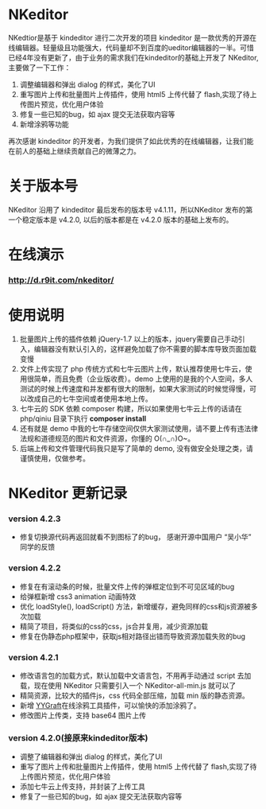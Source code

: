 # NKeditor
NKedtior是基于 kindeditor 进行二次开发的项目
kindeditor 是一款优秀的开源在线编辑器。轻量级且功能强大，代码量却不到百度的ueditor编辑器的一半。可惜已经4年没有更新了，由于业务的需求我们在kindeditor的基础上开发了 NKeditor, 主要做了一下工作：
1. 调整编辑器和弹出 dialog 的样式，美化了UI
2. 重写图片上传和批量图片上传插件，使用 html5 上传代替了 flash,实现了待上传图片预览，优化用户体验
3. 修复一些已知的bug，如 ajax 提交无法获取内容等
4. 新增涂鸦等功能

再次感谢 kindeditor 的开发者，为我们提供了如此优秀的在线编辑器，让我们能在前人的基础上继续贡献自己的微薄之力。

# 关于版本号
NKeditor 沿用了 kindeditor 最后发布的版本号 v4.1.11，所以NKeditor 发布的第一个稳定版本是 v4.2.0, 以后的版本都是在 v4.2.0 版本的基础上发布的。

# 在线演示

### http://d.r9it.com/nkeditor/

# 使用说明
1. 批量图片上传的插件依赖 jQuery-1.7 以上的版本，jquery需要自己手动引入，编辑器没有默认引入的，这样避免加载了你不需要的脚本库导致页面加载变慢
2. 文件上传实现了 php 传统方式和七牛云图片上传，默认推荐使用七牛云，使用很简单，而且免费（企业版收费）。demo 上使用的是我的个人空间，多人测试的时候上传速度和并发都有很大的限制，如果大家测试的时候觉得慢，可以改成自己的七牛空间或者使用本地上传。
5. 七牛云的 SDK 依赖 composer 构建，所以如果使用七牛云上传的话请在 php/qiniu 目录下执行 __composer install__
4. 还有就是 demo 中我的七牛存储空间仅供大家测试使用，请不要上传有违法律法规和道德规范的图片和文件资源，你懂的 O(∩_∩)O~。
3. 后端上传和文件管理代码我只是写了简单的 demo, 没有做安全处理之类，请谨慎使用，仅做参考。

NKeditor 更新记录
========
### version 4.2.3
* 修复切换源代码再返回就看不到图标了的bug， 感谢开源中国用户 “吴小华” 同学的反馈

### version 4.2.2
* 修复在有滚动条的时候，批量文件上传的弹框定位到不可见区域的bug
* 给弹框新增 css3 animation 动画特效
* 优化 loadStyle(), loadScript() 方法，新增缓存，避免同样的css和js资源被多次加载
* 精简了项目，将类似的css的css，js合并复用，减少资源加载
* 修复在伪静态php框架中，获取js相对路径出错而导致资源加载失败的bug

### version 4.2.1
* 修改语言包的加载方式，默认加载中文语言包，不用再手动通过 script 去加载，现在使用 NKeditor 只需要引入一个 NKeditor-all-min.js 就可以了
* 精简资源，比较大的插件js，css 代码全部压缩，加载 min 版的静态资源。
* 新增 [YYGraft](https://gitee.com/blackfox/scrawl)在线涂鸦工具插件，可以愉快的添加涂鸦了。
* 修改图片上传类，支持 base64 图片上传

### version 4.2.0(接原来kindeditor版本)
* 调整了编辑器和弹出 dialog 的样式，美化了UI
* 重写了图片上传和批量图片上传插件，使用 html5 上传代替了 flash,实现了待上传图片预览，优化用户体验
* 添加七牛云上传支持，并封装了上传工具
* 修复了一些已知的bug，如 ajax 提交无法获取内容等

